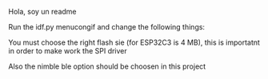 Hola, soy un readme

Run the idf.py menucongif and change the following things:

You must choose the right flash sie (for ESP32C3 is 4 MB), this is importatnt in order to make work the SPI driver

Also the nimble ble option should be choosen in this project